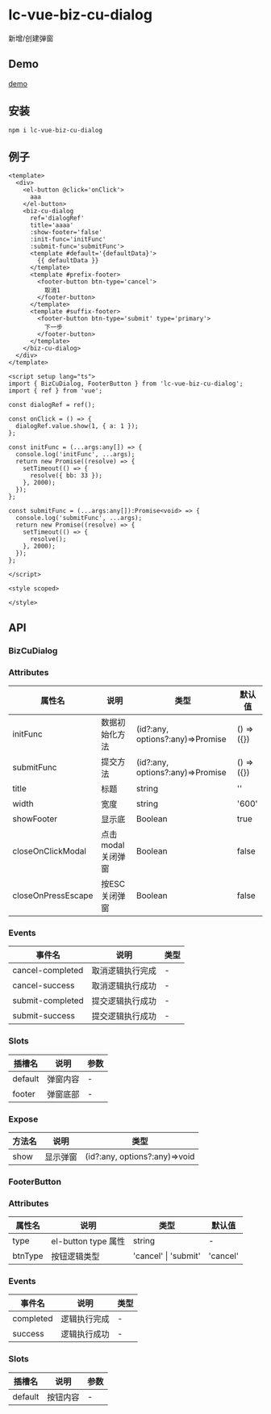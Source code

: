 # lc-vue-biz-cu-dialog

新增/创建弹窗

## Demo

[demo](https://unpkg.com/lc-vue-biz-cu-dialog/docs/.vitepress/dist/index.html) 

## 安装 

```
npm i lc-vue-biz-cu-dialog 
```

## 例子

```vue
<template>
  <div>
    <el-button @click='onClick'>
      aaa
    </el-button>
    <biz-cu-dialog
      ref='dialogRef'
      title='aaaa'
      :show-footer='false'
      :init-func='initFunc'
      :submit-func='submitFunc'>
      <template #default='{defaultData}'>
        {{ defaultData }}
      </template>
      <template #prefix-footer>
        <footer-button btn-type='cancel'>
          取消1
        </footer-button>
      </template>
      <template #suffix-footer>
        <footer-button btn-type='submit' type='primary'>
          下一步
        </footer-button>
      </template>
    </biz-cu-dialog>
  </div>
</template>

<script setup lang="ts">
import { BizCuDialog, FooterButton } from 'lc-vue-biz-cu-dialog';
import { ref } from 'vue';

const dialogRef = ref();

const onClick = () => {
  dialogRef.value.show(1, { a: 1 });
};

const initFunc = (...args:any[]) => {
  console.log('initFunc', ...args);
  return new Promise((resolve) => {
    setTimeout(() => {
      resolve({ bb: 33 });
    }, 2000);
  });
};

const submitFunc = (...args:any[]):Promise<void> => {
  console.log('submitFunc', ...args);
  return new Promise((resolve) => {
    setTimeout(() => {
      resolve();
    }, 2000);
  });
};

</script>

<style scoped>

</style>
```

## API

### BizCuDialog

### Attributes

| 属性名 | 说明 | 类型 | 默认值 |
| ---- | ---- | ---- | ---- |
| initFunc | 数据初始化方法 | (id?:any, options?:any)=>Promise<any> | () => ({}) |
| submitFunc | 提交方法 | (id?:any, options?:any)=>Promise<void> | () => ({}) |
| title | 标题 | string | '' |
| width | 宽度 | string | '600' |
| showFooter | 显示底 | Boolean | true |
| closeOnClickModal | 点击modal关闭弹窗 | Boolean | false |
| closeOnPressEscape | 按ESC关闭弹窗 | Boolean | false |

### Events

| 事件名 | 说明 | 类型 |
| ---- | ---- | ---- | 
| cancel-completed | 取消逻辑执行完成 | - |
| cancel-success | 取消逻辑执行成功 | - |
| submit-completed | 提交逻辑执行成功 | - |
| submit-success | 提交逻辑执行成功 | - |

### Slots

| 插槽名 | 说明 | 参数 |
| ---- | ---- | ---- | 
| default | 弹窗内容 | - |
| footer | 弹窗底部 | - |

### Expose
| 方法名 | 说明 | 类型 |
| ---- | ---- | ---- | 
| show | 显示弹窗 | (id?:any, options?:any)=>void |

### FooterButton

### Attributes

| 属性名 | 说明 | 类型 | 默认值 |
| ---- | ---- | ---- | ---- |
| type | el-button type 属性 | string | - |
| btnType | 按钮逻辑类型 | 'cancel' \| 'submit' | 'cancel' |


### Events

| 事件名 | 说明 | 类型 |
| ---- | ---- | ---- | 
| completed | 逻辑执行完成 | - |
| success | 逻辑执行成功 | - |

### Slots

| 插槽名 | 说明 | 参数 |
| ---- | ---- | ---- | 
| default | 按钮内容 | - |